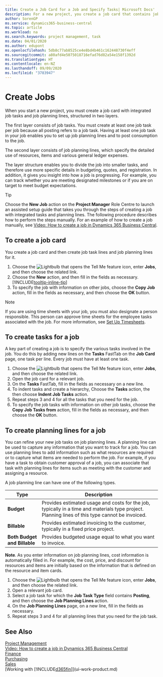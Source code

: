 ```yaml
---
title: Create a Job Card for a Job and Specify Tasks| Microsoft Docs'
description: For a new project, you create a job card that contains job tasks and planning lines, to help you manage progress and budgets.
author: SorenGP
ms.service: dynamics365-business-central
ms.topic: article
ms.workload: na
ms.search.keywords: project management, task
ms.date: 04/01/2020
ms.author: edupont
ms.openlocfilehash: 5db8c77ab8525ce4e8bd4b461c162448730f4eff
ms.sourcegitcommit: a80afd4e5075018716efad76d82a54e158f1392d
ms.translationtype: HT
ms.contentlocale: en-NZ
ms.lasthandoff: 09/09/2020
ms.locfileid: "3783947"
---
```

# <a name="create-jobs"></a>Create Jobs
When you start a new project, you must create a job card with integrated job tasks and job planning lines, structured in two layers.  

The first layer consists of job tasks. You must create at least one job task per job because all posting refers to a job task. Having at least one job task in your job enables you to set up job planning lines and to post consumption to the job.

The second layer consists of job planning lines, which specify the detailed use of resources, items and various general ledger expenses.

The layer structure enables you to divide the job into smaller tasks, and therefore use more specific details in budgeting, quotes, and registration. In addition, it gives you insight into how a job is progressing. For example, you can track whether you are meeting designated milestones or if you are on target to meet budget expectations.

> [!TIP]
> Choose the **New Job** action on the **Project Manager** Role Centre to launch an assisted setup guide that takes you through the steps of creating a job with integrated tasks and planning lines. The following procedure describes how to perform the steps manually. For an example of how to create a job manually, see [Video: How to create a job in Dynamics 365 Business Central](https://www.youtube.com/watch?v=VqaPWr7BWmw).

## <a name="to-create-a-job-card"></a>To create a job card
You create a job card and then create job task lines and job planning lines for it.

1. Choose the ![Lightbulb that opens the Tell Me feature](media/ui-search/search_small.png "Tell me what you want to do") icon, enter **Jobs**, and then choose the related link.  
2. Choose the **New** action, and then fill in the fields as necessary. [!INCLUDE[tooltip-inline-tip](includes/tooltip-inline-tip_md.md)]
3. To specify the job with information on other jobs, choose the **Copy Job** action, fill in the fields as necessary, and then choose the **OK** button.

> [!NOTE]  
>   If you are using time sheets with your job, you must also designate a person responsible. This person can approve time sheets for the employee tasks associated with the job. For more information, see [Set Up Timesheets](projects-how-setup-time-sheets.md).

## <a name="to-create-tasks-for-a-job"></a>To create tasks for a job
A key part of creating a job is to specify the various tasks involved in the job. You do this by adding new lines on the **Tasks** FastTab on the **Job Card** page, one task per line. Every job must have at least one task.

1. Choose the ![Lightbulb that opens the Tell Me feature](media/ui-search/search_small.png "Tell me what you want to do") icon, enter **Jobs**, and then choose the related link.
2. Open the job card for a relevant job.
3. On the **Tasks** FastTab, fill in the fields as necessary on a new line.
4. To indent tasks and create a hierarchy, Choose the **Tasks** action, the then choose **Indent Job Tasks** action.
5. Repeat steps 3 and 4 for all the tasks that you need for the job.
6. To specify the job tasks with information on other job tasks, choose the **Copy Job Tasks from** action, fill in the fields as necessary, and then choose the **OK** button.

## <a name="to-create-planning-lines-for-a-job"></a>To create planning lines for a job
You can refine your new job tasks on job planning lines. A planning line can be used to capture any information that you want to track for a job. You can use planning lines to add information such as what resources are required or to capture what items are needed to perform the job. For example, if you have a task to obtain customer approval of a job, you can associate that task with planning lines for items such as meeting with the customer and assigning a resource.  

A job planning line can have one of the following types.  

| Type | Description |
| --- | --- |
| **Budget** |Provides estimated usage and costs for the job, typically in a time and materials type project. Planning lines of this type cannot be invoiced. |
| **Billable** |Provides estimated invoicing to the customer, typically in a fixed price project. |
| **Both Budget and Billable** |Provides budgeted usage equal to what you want to invoice. |

**Note**. As you enter information on job planning lines, cost information is automatically filled in. For example, the cost, price, and discount for resources and items are initially based on the information that is defined on the resource and item cards.

1. Choose the ![Lightbulb that opens the Tell Me feature](media/ui-search/search_small.png "Tell me what you want to do") icon, enter **Jobs**, and then choose the related link.
2. Open a relevant job card.
3. Select a job task for which the **Job Task Type** field contains **Posting**, and then choose the **Job Planning Lines** action.  
4. On the **Job Planning Lines** page, on a new line, fill in the fields as necessary.
5. Repeat steps 3 and 4 for all planning lines that you need for the job task.

## <a name="see-also"></a>See Also

[Project Management](projects-manage-projects.md)  
[Video: How to create a job in Dynamics 365 Business Central](https://www.youtube.com/watch?v=VqaPWr7BWmw)  
[Finance](finance.md)  
[Purchasing](purchasing-manage-purchasing.md)  
[Sales](sales-manage-sales.md)  
[Working with [!INCLUDE[d365fin](includes/d365fin_md.md)]](ui-work-product.md)  
